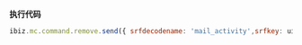 <p class="panel-title"><b>执行代码</b></p>

```javascript
ibiz.mc.command.remove.send({ srfdecodename: 'mail_activity',srfkey: uiLogic.ctx.mail_activity})

```
